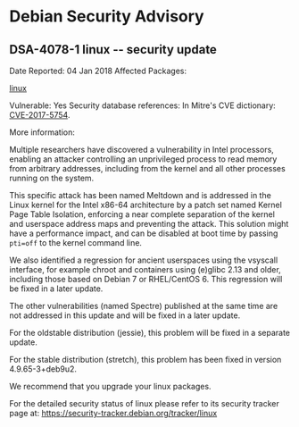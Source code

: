 
Debian Security Advisory
========================


DSA-4078-1 linux -- security update
-----------------------------------



Date Reported:
04 Jan 2018
Affected Packages:

[linux](https://packages.debian.org/src:linux)

Vulnerable:
Yes
Security database references:
In Mitre's CVE dictionary: [CVE-2017-5754](https://security-tracker.debian.org/tracker/CVE-2017-5754).  

More information:

Multiple researchers have discovered a vulnerability in Intel processors,
enabling an attacker controlling an unprivileged process to read memory from
arbitrary addresses, including from the kernel and all other processes running
on the system.


This specific attack has been named Meltdown and is addressed in the Linux
kernel for the Intel x86-64 architecture by a patch set named Kernel Page Table
Isolation, enforcing a near complete separation of the kernel and userspace
address maps and preventing the attack. This solution might have a performance
impact, and can be disabled at boot time by passing `pti=off` to the
kernel command line.


We also identified a regression for ancient userspaces using the vsyscall
interface, for example chroot and containers using (e)glibc 2.13 and older,
including those based on Debian 7 or RHEL/CentOS 6. This regression will be
fixed in a later update.


The other vulnerabilities (named Spectre) published at the same time are not
addressed in this update and will be fixed in a later update.


For the oldstable distribution (jessie), this problem will be fixed in a
separate update.


For the stable distribution (stretch), this problem has been fixed in
version 4.9.65-3+deb9u2.


We recommend that you upgrade your linux packages.


For the detailed security status of linux please refer to
its security tracker page at:
<https://security-tracker.debian.org/tracker/linux>





